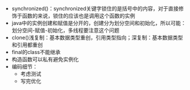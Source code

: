- synchronized()：synchronized关键字锁住的是括号中的内容，对于直接修饰于函数的来说，锁住的应该也是调用这个函数的实例
- java中的实例创建和赋值是分开的，创建分为划分空间和初始化，所以可能：划分空间-赋值-初始化，多线程要注意这个问题
- clone()浅复制：基本数据类型重创，引用类型指向；深复制：基本数据类型和引用都重创
- final的class不能继承
- 构造函数可以私有避免实例化
- 编码细节：
	- 考虑测试
	- 写完优化
